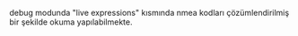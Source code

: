 debug modunda "live expressions" kısmında nmea kodları çözümlendirilmiş bir şekilde okuma yapılabilmekte.
